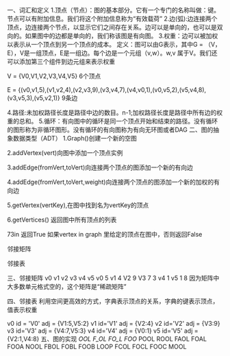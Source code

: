 一、词汇和定义
1.顶点（节点）：图的基本部分。它有一个专门的名称叫做：键。节点可以有附加信息。我们将这个附加信息称为“有效载荷”
2.边(弧):边连接两个顶点，边连接两个节点，以显示它们之间存在关系。边可以是单向的，也可以是双向的。如果图中的边都是单向的，我们称该图是有向图。
3.权重：边可以被加权以表示从一个顶点到另一个顶点的成本。
定义：图可以由G表示，其中G = （V，E），V是一组顶点，E是一组边。每个边是一个元组（v,w）。w,v 属于V。我们还可以添加第三个组件到边元组来表示权重

V = {V0,V1,V2,V3,V4,V5} 6个顶点

E = {(v0,v1,5),(v1,v2,4),(v2,v3,9),(v3,v4,7),(v4,v0,1),(v0,v5,2),(v5,v4,8),(v3,v5,3),(v5,v2,1)} 9条边

4.路径:未加权路径长度是路径中边的数目。n-1;加权路径长度是路径中所有边的权重的总和。
5.循环：有向图中的循环是同一个顶点开始和结束的路径。没有循环的图形称为非循环图形。没有循环的有向图称为有向无环图或者DAG
二、图的抽象数据类型（ADT）
1.Graph()创建一个新的空图

2.addVertex(vert)向图中添加一个顶点实例

3.addEdge(fromVert,toVert)向连接两个顶点的图添加一个新的有向边

4.addEdge(fromVert,toVert,weight)向连接两个顶点的图添加一个新的加权的有向边

5.getVertex(vertKey),在图中找到名为vertKey的顶点

6.getVertices() 返回图中所有顶点的列表

73in 返回True 如果vertex in graph 里给定的顶点在图中，否则返回False

邻接矩阵

邻接表

三、邻接矩阵
v0	v1	v2	v3	v4	v5
v0		5
v1			4
V2				9
V3					7	3
v4	1
v5			1		8
因为矩阵中大多数单元格式空的，这个矩阵是“稀疏矩阵”

四、邻接表
利用空间更高效的方式，字典表示顶点的关系，字典的键表示顶点，值表示权重

v0	id = 'V0' adj = {V1:5,V5:2}
v1	id='V1' adj = {V2:4}
v2	id='V2' adj = {V3:9}
v3	id='V3' adj = {V4:7,V5:3}
v4	id='V4' adj = {V0:1}
v5	id='V5' adj = {V2:1,V4:8}
五、图的实现
_OOL	F_OL	FO_L	FOO_
POOL
ROOL    FAOL    FOAL    FOOA
NOOL    FBOL    FOBL    FOOB
LOOP    FCOL    FOCL    FOOC
MOOL







